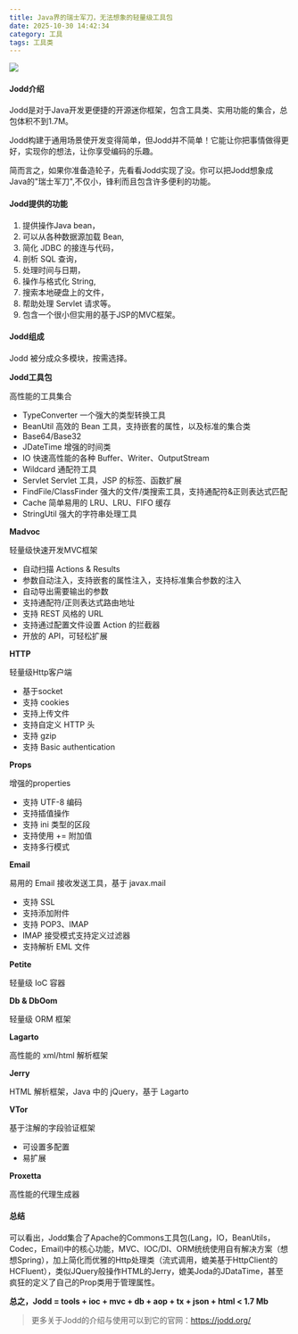 ```yaml
---
title: Java界的瑞士军刀，无法想象的轻量级工具包
date: 2025-10-30 14:42:34
category: 工具
tags: 工具类
---
```


![](http://img.javastack.cn/18-2-27/74126275.jpg)

#### Jodd介绍

Jodd是对于Java开发更便捷的开源迷你框架，包含工具类、实用功能的集合，总包体积不到1.7M。

Jodd构建于通用场景使开发变得简单，但Jodd并不简单！它能让你把事情做得更好，实现你的想法，让你享受编码的乐趣。

简而言之，如果你准备造轮子，先看看Jodd实现了没。你可以把Jodd想象成Java的"瑞士军刀",不仅小，锋利而且包含许多便利的功能。

#### Jodd提供的功能

1. 提供操作Java bean，
2. 可以从各种数据源加载 Bean,
3. 简化 JDBC 的接连与代码，
4. 剖析 SQL 查询，
5. 处理时间与日期，
6. 操作与格式化 String,
7. 搜索本地硬盘上的文件，
8. 帮助处理 Servlet 请求等。
9. 包含一个很小但实用的基于JSP的MVC框架。

#### Jodd组成

Jodd 被分成众多模块，按需选择。

**Jodd工具包**

高性能的工具集合

- TypeConverter 一个强大的类型转换工具
- BeanUtil 高效的 Bean 工具，支持嵌套的属性，以及标准的集合类
- Base64/Base32
- JDateTime 增强的时间类
- IO 快速高性能的各种 Buffer、Writer、OutputStream
- Wildcard 通配符工具
- Servlet Servlet 工具，JSP 的标签、函数扩展
- FindFile/ClassFinder 强大的文件/类搜索工具，支持通配符&正则表达式匹配
- Cache 简单易用的 LRU、LRU、FIFO 缓存
- StringUtil 强大的字符串处理工具

**Madvoc**

轻量级快速开发MVC框架

- 自动扫描 Actions & Results
- 参数自动注入，支持嵌套的属性注入，支持标准集合参数的注入
- 自动导出需要输出的参数
- 支持通配符/正则表达式路由地址
- 支持 REST 风格的 URL
- 支持通过配置文件设置 Action 的拦截器
- 开放的 API，可轻松扩展

**HTTP**

轻量级Http客户端

- 基于socket
- 支持 cookies
- 支持上传文件
- 支持自定义 HTTP 头
- 支持 gzip
- 支持 Basic authentication

**Props**

增强的properties

- 支持 UTF-8 编码
- 支持插值操作
- 支持 ini 类型的区段
- 支持使用 += 附加值
- 支持多行模式

**Email**

易用的 Email 接收发送工具，基于 javax.mail

- 支持 SSL
- 支持添加附件
- 支持 POP3、IMAP
- IMAP 接受模式支持定义过滤器
- 支持解析 EML 文件

**Petite**

轻量级 IoC 容器

**Db & DbOom**

轻量级 ORM 框架

**Lagarto**

高性能的 xml/html 解析框架

**Jerry**

HTML 解析框架，Java 中的 jQuery，基于 Lagarto

**VTor**

基于注解的字段验证框架

- 可设置多配置
- 易扩展

**Proxetta**

高性能的代理生成器

#### 总结

可以看出，Jodd集合了Apache的Commons工具包(Lang，IO，BeanUtils，Codec，Email)中的核心功能，MVC、IOC/DI、ORM统统使用自有解决方案（想想Spring），加上简化而优雅的Http处理类（流式调用，媲美基于HttpClient的HCFluent），类似JQuery般操作HTML的Jerry，媲美Joda的JDataTime，甚至疯狂的定义了自己的Prop类用于管理属性。

**总之，Jodd = tools + ioc + mvc + db + aop + tx + json + html < 1.7 Mb**

> 更多关于Jodd的介绍与使用可以到它的官网：https://jodd.org/

